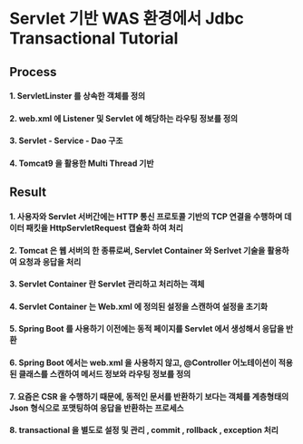 # Servlet 기반 WAS 환경에서 Jdbc Transactional Tutorial
## Process
#### 1. ServletLinster 를 상속한 객체를 정의
#### 2. web.xml 에 Listener 및 Servlet 에 해당하는 라우팅 정보를 정의
#### 3. Servlet - Service - Dao 구조
#### 4. Tomcat9 을 활용한 Multi Thread 기반
## Result
#### 1. 사용자와 Servlet 서버간에는 HTTP 통신 프로토콜 기반의 TCP 연결을 수행하며 데이터 패킷을 HttpServletRequest 캡슐화 하여 처리
#### 2. Tomcat 은 웹 서버의 한 종류로써, Servlet Container 와 Serlvet 기술을 활용하여 요청과 응답을 처리
#### 3. Servlet Container 란 Servlet 관리하고 처리하는 객체
#### 4. Servlet Container 는 Web.xml 에 정의된 설정을 스캔하여 설정을 초기화
#### 5. Spring Boot 를 사용하기 이전에는 동적 페이지를 Servlet 에서 생성해서 응답을 반환
#### 6. Spring Boot 에서는 web.xml 을 사용하지 않고, @Controller 어노테이션이 적용된 클래스를 스캔하여 메서드 정보와 라우팅 정보를 정의
#### 7. 요즘은 CSR 을 수행하기 때문에, 동적인 문서를 반환하기 보다는 객체를 계층형태의 Json 형식으로 포맷팅하여 응답을 반환하는 프로세스
#### 8. transactional 을 별도로 설정 및 관리 , commit , rollback , exception 처리
